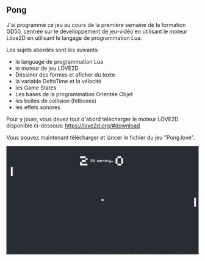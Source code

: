 ## Pong

J'ai programmé ce jeu au cours de la première semaine de la formation GD50, centrée sur le dévelloppement de jeu-vidéo en utilisant le moteur Löve2D en utilisant le langage de programmation Lua.

Les sujets abordés sont les suivants:
- le language de programmation Lua
- le moteur de jeu LÖVE2D
- Déssiner des formes et aficher du texte
- la variable DeltaTime et la vélocité
- les Game States
- Les bases de la programmation Orientée Objet
- les boîtes de collision (hitboxes)
- les effets sonores

Pour y jouer, vous devez tout d'abord télécharger le moteur LÖVE2D disponible ci-dessous:
https://love2d.org/#download

Vous pouvez maintenant télécharger et lancer le fichier du jeu "Pong.love".

<img src="pong_screenshot.png">